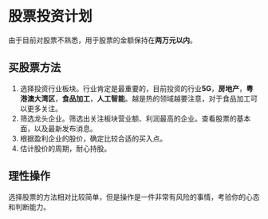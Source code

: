 # 股票投资计划
由于目前对股票不熟悉，用于股票的金额保持在**两万元以内**。

## 买股票方法
1. 选择投资行业板块。行业肯定是最重要的，目前投资的行业**5G**，**房地产**，**粤港澳大湾区**，**食品加工**，**人工智能**。越是热的领域越要注意，对于食品加工可以更多关注。
2. 筛选龙头企业。筛选出关注板块营业额、利润最高的企业。查看股票的基本面，以及最新发布消息。
3. 根据盈利企业的股价，确定比较合适的买入点。
4. 估计股价的周期，耐心持股。

## 理性操作
选择股票的方法相对比较简单，但是操作是一件非常有风险的事情，考验你的心态和判断能力。




